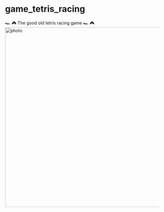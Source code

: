 # game_tetris_racing
🏎 🎮 The good old tetris racing game 🏎 🎮
<img width="587" alt="photo" src="https://user-images.githubusercontent.com/106024715/190893534-71940754-97d3-4984-9351-4d09887bda4c.png">
